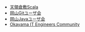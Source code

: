 * [天領倉敷Scala](http://tkscala.doorkeeper.jp/)
* [岡山Gitユーザ会](https://okagit.github.io/)
* [岡山Javaユーザ会](https://okajug.appspot.com/)
* [Okayama IT Engineers Community](http://oitec.vbstation.net/)